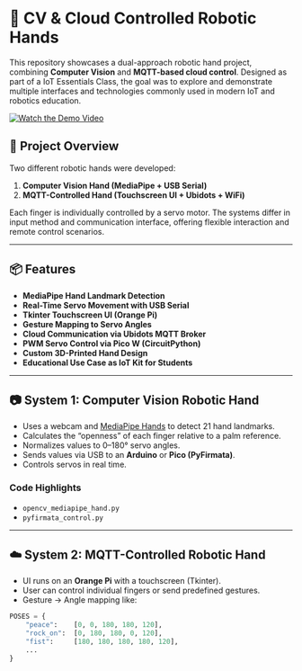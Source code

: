 # 🤖 CV & Cloud Controlled Robotic Hands

This repository showcases a dual-approach robotic hand project, combining **Computer Vision** and **MQTT-based cloud control**. Designed as part of a IoT Essentials Class, the goal was to explore and demonstrate multiple interfaces and technologies commonly used in modern IoT and robotics education.

[![Watch the Demo Video](https://img.youtube.com/vi/kYk10_oYDqU/0.jpg)](https://www.youtube.com/watch?v=kYk10_oYDqU)

## 🧠 Project Overview

Two different robotic hands were developed:

1. **Computer Vision Hand (MediaPipe + USB Serial)**  
2. **MQTT-Controlled Hand (Touchscreen UI + Ubidots + WiFi)**

Each finger is individually controlled by a servo motor. The systems differ in input method and communication interface, offering flexible interaction and remote control scenarios.

---

## 📦 Features

- **MediaPipe Hand Landmark Detection**  
- **Real-Time Servo Movement with USB Serial**  
- **Tkinter Touchscreen UI (Orange Pi)**  
- **Gesture Mapping to Servo Angles**  
- **Cloud Communication via Ubidots MQTT Broker**  
- **PWM Servo Control via Pico W (CircuitPython)**  
- **Custom 3D-Printed Hand Design**  
- **Educational Use Case as IoT Kit for Students**

---

## 📷 System 1: Computer Vision Robotic Hand

- Uses a webcam and [MediaPipe Hands](https://google.github.io/mediapipe/solutions/hands.html) to detect 21 hand landmarks.
- Calculates the “openness” of each finger relative to a palm reference.
- Normalizes values to 0–180° servo angles.
- Sends values via USB to an **Arduino** or **Pico (PyFirmata)**.
- Controls servos in real time.

### Code Highlights
- `opencv_mediapipe_hand.py`
- `pyfirmata_control.py`

---

## ☁️ System 2: MQTT-Controlled Robotic Hand

- UI runs on an **Orange Pi** with a touchscreen (Tkinter).
- User can control individual fingers or send predefined gestures.
- Gesture → Angle mapping like:

```python
POSES = {
    "peace":    [0, 0, 180, 180, 120],
    "rock_on":  [0, 180, 180, 0, 120],
    "fist":     [180, 180, 180, 180, 120],
    ...
}
